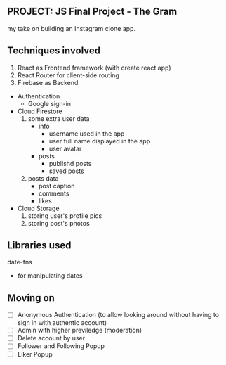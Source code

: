 ## PROJECT: JS Final Project - The Gram
my take on building an Instagram clone app.


## Techniques involved
1. React as Frontend framework (with create react app)
2. React Router for client-side routing
3. Firebase as Backend
- Authentication
    - Google sign-in
- Cloud Firestore
    1. some extra user data
        - info
            - username used in the app
            - user full name displayed in the app
            - user avatar
        - posts
            - publishd posts
            - saved posts
    2. posts data
        - post caption 
        - comments
        - likes
- Cloud Storage
    1. storing user's profile pics
    2. storing post's photos


## Libraries used
date-fns
- for manipulating dates


## Moving on 
- [ ] Anonymous Authentication (to allow looking around without having to sign in with authentic account)
- [ ] Admin with higher previledge (moderation)
- [ ] Delete account by user
- [ ] Follower and Following Popup
- [ ] Liker Popup